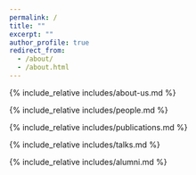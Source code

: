 ```yaml
---
permalink: /
title: ""
excerpt: ""
author_profile: true
redirect_from: 
  - /about/
  - /about.html
---
```


<style>
	button {
		background-color: white;
		border: 2px solid #3F50B6;
		color: #3F50B6;
		padding: 2px 6px;
		text-align: center;
		text-decoration: none;
		display: inline-block;
		font-size: 14px;
		margin-bottom: 0;
		cursor: pointer;
		border-radius: 6px;
	}
	button:hover {
		background-color: #d2f5f9;
	}
</style>

<span class='anchor' id='about-us'></span>
{% include_relative includes/about-us.md %}

<span class='anchor' id='people'></span>
{% include_relative includes/people.md %}

<span class='anchor' id='publications'></span>
{% include_relative includes/publications.md %}

<span class='anchor' id='talks'></span>
{% include_relative includes/talks.md %}

<span class='anchor' id='alumni'></span>
{% include_relative includes/alumni.md %}
